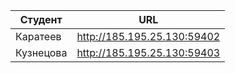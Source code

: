 | Студент   | URL                         |
|-----------|-----------------------------|
| Каратеев  | http://185.195.25.130:59402 |
| Кузнецова | http://185.195.25.130:59403 |
